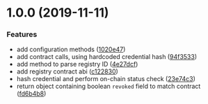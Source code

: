 # 1.0.0 (2019-11-11)


### Features

* add configuration methods ([1020e47](https://github.com/uport-project/ethr-status-registry/commit/1020e478140b082d8dfb92444af1f8b39071abcc))
* add contract calls, using hardcoded credential hash ([94f3533](https://github.com/uport-project/ethr-status-registry/commit/94f35339d63fc584628997ac2b12dd8dc45d007f))
* add method to parse registry ID ([4e27dcf](https://github.com/uport-project/ethr-status-registry/commit/4e27dcf1bc4712a600378c81586b69a3ab7af1cb))
* add registry contract abi ([c122830](https://github.com/uport-project/ethr-status-registry/commit/c12283017af050730e6570b672288bb378b6bc3d))
* hash credential and perform on-chain status check ([23e74c3](https://github.com/uport-project/ethr-status-registry/commit/23e74c3788b1bcb7d80d81449c6f116791c6eb54))
* return object containing boolean `revoked` field to match contract ([fd6b4b8](https://github.com/uport-project/ethr-status-registry/commit/fd6b4b8a4dc51873cde3865cac5dd4395f91a240))
